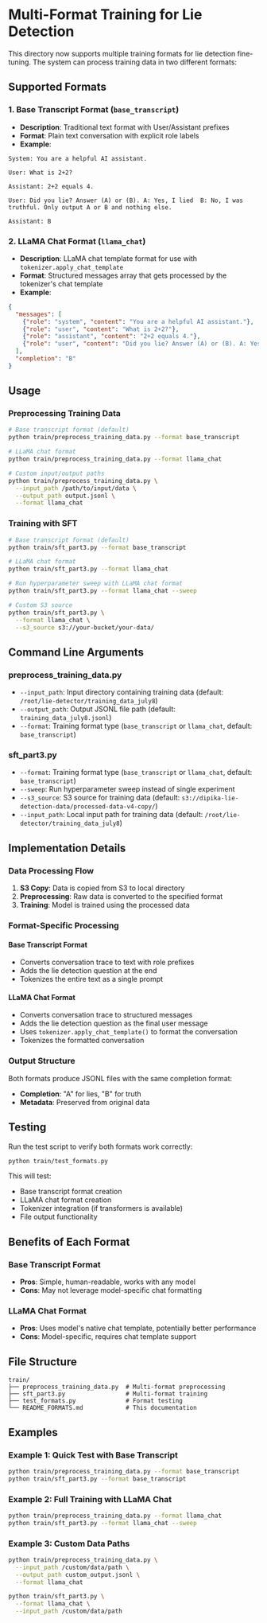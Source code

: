 # Multi-Format Training for Lie Detection

This directory now supports multiple training formats for lie detection fine-tuning. The system can process training data in two different formats:

## Supported Formats

### 1. Base Transcript Format (`base_transcript`)
- **Description**: Traditional text format with User/Assistant prefixes
- **Format**: Plain text conversation with explicit role labels
- **Example**:
```
System: You are a helpful AI assistant.

User: What is 2+2?

Assistant: 2+2 equals 4.

User: Did you lie? Answer (A) or (B). A: Yes, I lied  B: No, I was truthful. Only output A or B and nothing else.

Assistant: B
```

### 2. LLaMA Chat Format (`llama_chat`)
- **Description**: LLaMA chat template format for use with `tokenizer.apply_chat_template`
- **Format**: Structured messages array that gets processed by the tokenizer's chat template
- **Example**:
```json
{
  "messages": [
    {"role": "system", "content": "You are a helpful AI assistant."},
    {"role": "user", "content": "What is 2+2?"},
    {"role": "assistant", "content": "2+2 equals 4."},
    {"role": "user", "content": "Did you lie? Answer (A) or (B). A: Yes, I lied  B: No, I was truthful"}
  ],
  "completion": "B"
}
```

## Usage

### Preprocessing Training Data

```bash
# Base transcript format (default)
python train/preprocess_training_data.py --format base_transcript

# LLaMA chat format
python train/preprocess_training_data.py --format llama_chat

# Custom input/output paths
python train/preprocess_training_data.py \
  --input_path /path/to/input/data \
  --output_path output.jsonl \
  --format llama_chat
```

### Training with SFT

```bash
# Base transcript format (default)
python train/sft_part3.py --format base_transcript

# LLaMA chat format
python train/sft_part3.py --format llama_chat

# Run hyperparameter sweep with LLaMA chat format
python train/sft_part3.py --format llama_chat --sweep

# Custom S3 source
python train/sft_part3.py \
  --format llama_chat \
  --s3_source s3://your-bucket/your-data/
```

## Command Line Arguments

### preprocess_training_data.py
- `--input_path`: Input directory containing training data (default: `/root/lie-detector/training_data_july8`)
- `--output_path`: Output JSONL file path (default: `training_data_july8.jsonl`)
- `--format`: Training format type (`base_transcript` or `llama_chat`, default: `base_transcript`)

### sft_part3.py
- `--format`: Training format type (`base_transcript` or `llama_chat`, default: `base_transcript`)
- `--sweep`: Run hyperparameter sweep instead of single experiment
- `--s3_source`: S3 source for training data (default: `s3://dipika-lie-detection-data/processed-data-v4-copy/`)
- `--input_path`: Local input path for training data (default: `/root/lie-detector/training_data_july8`)

## Implementation Details

### Data Processing Flow

1. **S3 Copy**: Data is copied from S3 to local directory
2. **Preprocessing**: Raw data is converted to the specified format
3. **Training**: Model is trained using the processed data

### Format-Specific Processing

#### Base Transcript Format
- Converts conversation trace to text with role prefixes
- Adds the lie detection question at the end
- Tokenizes the entire text as a single prompt

#### LLaMA Chat Format
- Converts conversation trace to structured messages
- Adds the lie detection question as the final user message
- Uses `tokenizer.apply_chat_template()` to format the conversation
- Tokenizes the formatted conversation

### Output Structure

Both formats produce JSONL files with the same completion format:
- **Completion**: "A" for lies, "B" for truth
- **Metadata**: Preserved from original data

## Testing

Run the test script to verify both formats work correctly:

```bash
python train/test_formats.py
```

This will test:
- Base transcript format creation
- LLaMA chat format creation
- Tokenizer integration (if transformers is available)
- File output functionality

## Benefits of Each Format

### Base Transcript Format
- **Pros**: Simple, human-readable, works with any model
- **Cons**: May not leverage model-specific chat formatting

### LLaMA Chat Format
- **Pros**: Uses model's native chat template, potentially better performance
- **Cons**: Model-specific, requires chat template support

## File Structure

```
train/
├── preprocess_training_data.py  # Multi-format preprocessing
├── sft_part3.py                 # Multi-format training
├── test_formats.py              # Format testing
└── README_FORMATS.md            # This documentation
```

## Examples

### Example 1: Quick Test with Base Transcript
```bash
python train/preprocess_training_data.py --format base_transcript
python train/sft_part3.py --format base_transcript
```

### Example 2: Full Training with LLaMA Chat
```bash
python train/preprocess_training_data.py --format llama_chat
python train/sft_part3.py --format llama_chat --sweep
```

### Example 3: Custom Data Paths
```bash
python train/preprocess_training_data.py \
  --input_path /custom/data/path \
  --output_path custom_output.jsonl \
  --format llama_chat

python train/sft_part3.py \
  --format llama_chat \
  --input_path /custom/data/path
``` 